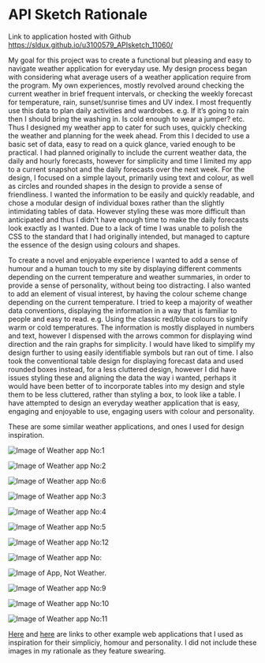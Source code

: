 # API Sketch Rationale
Link to application hosted with Github 
https://sldux.github.io/u3100579_APIsketch_11060/ 

My goal for this project was to create a functional but pleasing and easy to navigate weather application for everyday use.
My design process began with considering what average users of a weather application require from the program. My own experiences, mostly revolved around checking the current weather in brief frequent intervals, or checking the weekly forecast for temperature, rain, sunset/sunrise times and UV index. I most frequently use this data to plan daily activities and wardrobes. e.g. If it’s going to rain then I should bring the washing in. Is cold enough to wear a jumper? etc. 
Thus I designed my weather app to cater for such uses, quickly checking the weather and planning for the week ahead. From this I decided to use a basic set of data, easy to read on a quick glance, varied enough to be practical.
I had planned originally to include the current weather data, the daily and hourly forecasts, however for simplicity and time I limited my app to a current snapshot and the daily forecasts over the next week. 
For the design, I focused on a simple layout, primarily using text and colour, as well as circles and rounded shapes in the design to provide a sense of friendliness. I wanted the information to be easily and quickly readable, and chose a modular design of individual boxes rather than the slightly intimidating tables of data. However styling these was more difficult than anticipated and thus I didn't have enough time to make the daily forecasts look exactly as I wanted. Due to a lack of time I was unable to polish the CSS to the standard that I had originally intended, but managed to capture the essence of the design using colours and shapes.

To create a novel and enjoyable experience I wanted to add a sense of humour and a human touch to my site by displaying different comments depending on the current temperature and weather summaries, in order to provide a sense of personality, without being too distracting. I also wanted to add an element of visual interest, by having the colour scheme change depending on the current temperature. 
I tried to keep a majority of weather data conventions, displaying the information in a way that is familiar to people and easy to read. e.g. Using the classic red/blue colours to signify warm or cold temperatures. The information is mostly displayed in numbers and text, however I dispensed with the arrows common for displaying wind direction and the rain graphs for simplicity. I would have liked to simplify my design further to using easily identifiable symbols but ran out of time. 
I also took the conventional table design for displaying forecast data and used rounded boxes instead, for a less cluttered design, however I did have issues styling these and aligning the data the way i wanted, perhaps it would have been better of to incorporate tables into my design and style them to be less cluttered, rather than styling a box, to look like a table. 
I have attempted to design an everyday weather application that is easy, engaging and enjoyable to use, engaging users with colour and personality.


These are some similar weather applications, and ones I used for design inspiration.

![Image of Weather app No:1](/assests/images/Wther-app-ipad-.png)

![Image of Weather app No:2](/assests/images/1420808455691.560bda7775034.png)

![Image of Weather app No:6](/assests/images/haze-1-best-weather-iphone-apps-2-300x533.jpg)

![Image of Weather app No:3](/assests/images/weather-app-_washing-machine_-ios7.jpg)

![Image of Weather app No:4](/assests/images/best-weather-apps.jpg)

![Image of Weather app No:5](/assests/images/dark-sky-5-iphone6-hero.jpg)

![Image of Weather app No:12](https://mir-s3-cdn-cf.behance.net/project_modules/max_1200/063b2f27891825.55ee96664d0bf.jpg)

![Image of Weather app No:](https://mir-s3-cdn-cf.behance.net/project_modules/max_1200/d327fe27891825.55ee7aed4f7bb.jpg)

![Image of App, Not Weather.](https://mir-s3-cdn-cf.behance.net/project_modules/1400_opt_1/6fcc2419216223.563a79009eb3d.jpg)

![Image of Weather app No:9](/assests/images/CarrotWeather1.jpg)

![Image of Weather app No:10](/assests/images/Carrot-Weather-screenshot-840x472.jpg)

![Image of Weather app No:11](/assests/images/Perfect-Weather-Universal-Windows-10-app-e1462804277195.jpg)

[Here](https://mir-s3-cdn-cf.behance.net/project_modules/disp/54201455161361.56096cf803b37.png) and [here](https://ph-files.imgix.net/5adffd04-8b51-439f-a086-3dc3fbcc53bc?auto=format&auto=compress&codec=mozjpeg&cs=strip&w=330.1845238095238&h=221&fit=max) are links to other example web applications that I used as inspiration for their simpliciy, homour and personality. I did not include these images in my rationale as they feature swearing. 

